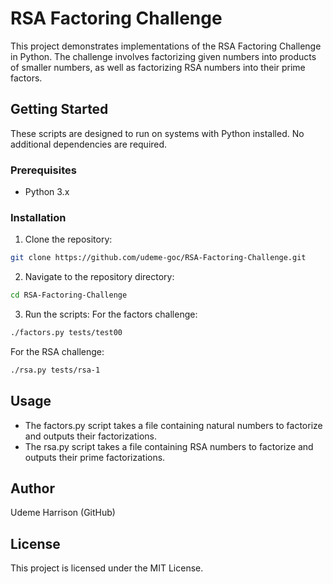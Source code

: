 # RSA Factoring Challenge

This project demonstrates implementations of the RSA Factoring Challenge in Python. The challenge involves factorizing given numbers into products of smaller numbers, as well as factorizing RSA numbers into their prime factors.

## Getting Started

These scripts are designed to run on systems with Python installed. No additional dependencies are required.

### Prerequisites

- Python 3.x

### Installation

1. Clone the repository:

```sh
git clone https://github.com/udeme-goc/RSA-Factoring-Challenge.git
```

2. Navigate to the repository directory:

```sh
cd RSA-Factoring-Challenge
```

3. Run the scripts:
For the factors challenge:

```sh
./factors.py tests/test00
```

For the RSA challenge:

```sh
./rsa.py tests/rsa-1
```

## Usage
- The factors.py script takes a file containing natural numbers to factorize and outputs their factorizations.
- The rsa.py script takes a file containing RSA numbers to factorize and outputs their prime factorizations.

## Author
Udeme Harrison (GitHub)

## License
This project is licensed under the MIT License.
